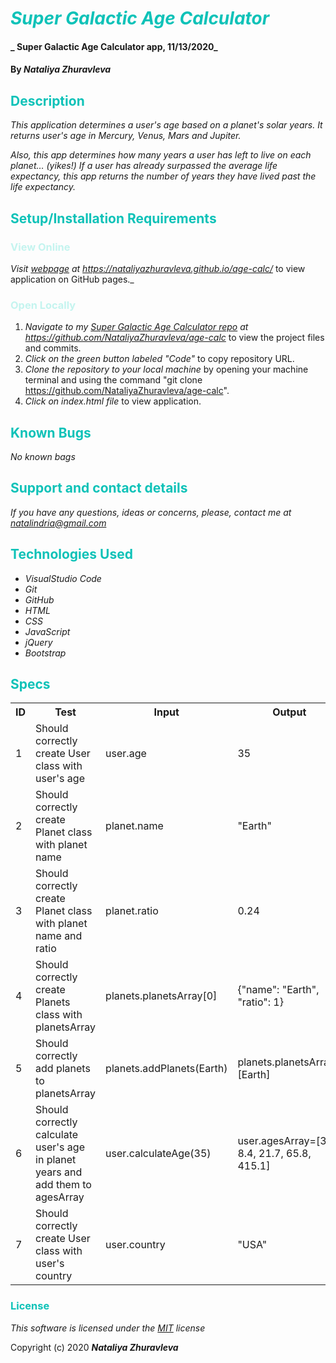 # <span style="color:#0ec2b8">_Super Galactic Age Calculator_</span>

#### _ Super Galactic Age Calculator app, 11/13/2020_

#### By _**Nataliya Zhuravleva**_

## <span style="color:#0ec2b8">Description</span>

_This application determines a user's age based on a planet's solar years. It returns user's age in Mercury, Venus, Mars and Jupiter._

_Also, this app determines how many years a user has left to live on each planet… (yikes!) 
If a user has already surpassed the average life expectancy, this app returns the number of years they have lived past the life expectancy._


## <span style="color:#0ec2b8">Setup/Installation Requirements</span>
### <span style="color:#c4f4ef">View Online</span>
_Visit [ webpage](https://nataliyazhuravleva.github.io/age-calc/) at https://nataliyazhuravleva.github.io/age-calc/_ to view application on GitHub pages._

### <span style="color:#c4f4ef">Open Locally</span>
1. _Navigate to my [Super Galactic Age Calculator repo](https://github.com/NataliyaZhuravleva/age-calc) at https://github.com/NataliyaZhuravleva/age-calc_ to view the project files and commits.
2. _Click on the green button labeled "Code"_ to copy repository URL.
3. _Clone the repository to your local machine_ by opening your machine terminal and using the command "git clone https://github.com/NataliyaZhuravleva/age-calc".
4. _Click on index.html file_ to view application.



## <span style="color:#0ec2b8">Known Bugs</span>

_No known bags_

## <span style="color:#0ec2b8">Support and contact details</span>

_If you have any questions, ideas or concerns, please, contact me at [natalindria@gmail.com](mailto:natalindria@gmail.com)_


## <span style="color:#0ec2b8">Technologies Used</span>

* _VisualStudio Code_
* _Git_
* _GitHub_
* _HTML_
* _CSS_
* _JavaScript_
* _jQuery_
* _Bootstrap_

## <span style="color:#0ec2b8">Specs</span>

<table>
  <tr>
    <th>ID
    <th>Test</th>
    <th>Input</th>
    <th>Output</th>
    <th>Completed</th>
  </tr>
  <tr>
    <td>1</td>
    <td>Should correctly create User class with user's age</td>
    <td>user.age</td>
    <td>35</td>
    <td>True</td>
  </tr>
  <tr>
    <td>2</td>
    <td>Should correctly create Planet class with planet name</td>
    <td>planet.name</td>
    <td>"Earth"</td>
    <td>True</td>
  </tr>
  <tr>
    <td>3</td>
    <td>Should correctly create Planet class with planet name and ratio</td>
    <td>planet.ratio</td>
    <td>0.24</td>
    <td>True</td>
  </tr>
  <tr>
    <td>4</td>
    <td>Should correctly create Planets class with planetsArray</td>
    <td>planets.planetsArray[0]</td>
    <td>{"name": "Earth", "ratio": 1}</td>
    <td>True</td>
  </tr>
  <tr>
    <td>5</td>
    <td>Should correctly add planets to planetsArray</td>
    <td>planets.addPlanets(Earth)</td>
    <td>planets.planetsArray=[Earth]</td>
    <td>True</td>
  </tr>
  <tr>
    <td>6</td>
    <td>Should correctly calculate user's age in planet years and add them to agesArray</td>
    <td>user.calculateAge(35)</td>
    <td>user.agesArray=[35, 8.4, 21.7, 65.8, 415.1]</td>
    <td>True</td>
  </tr>
  <tr>
    <td>7</td>
    <td>Should correctly create User class with user's country</td>
    <td>user.country</td>
    <td>"USA"</td>
    <td>True</td>
  </tr>
</table>

### <span style="color:#0ec2b8">License</span> 

*This software is licensed under the [MIT](https://choosealicense.com/licenses/mit/) license*

Copyright (c) 2020 **_Nataliya Zhuravleva_**
